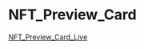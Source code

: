 # NFT_Preview_Card

 <a href="https://nft-previewcardcomponent.netlify.app/" target="new">NFT_Preview_Card_Live</a>
